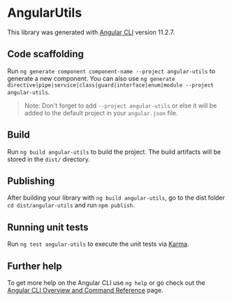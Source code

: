 # AngularUtils

This library was generated with [Angular CLI](https://github.com/angular/angular-cli) version 11.2.7.

## Code scaffolding

Run `ng generate component component-name --project angular-utils` to generate a new component. You can also use `ng generate directive|pipe|service|class|guard|interface|enum|module --project angular-utils`.
> Note: Don't forget to add `--project angular-utils` or else it will be added to the default project in your `angular.json` file. 

## Build

Run `ng build angular-utils` to build the project. The build artifacts will be stored in the `dist/` directory.

## Publishing

After building your library with `ng build angular-utils`, go to the dist folder `cd dist/angular-utils` and run `npm publish`.

## Running unit tests

Run `ng test angular-utils` to execute the unit tests via [Karma](https://karma-runner.github.io).

## Further help

To get more help on the Angular CLI use `ng help` or go check out the [Angular CLI Overview and Command Reference](https://angular.io/cli) page.
